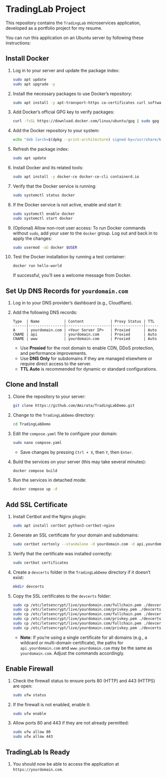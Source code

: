 # TradingLab Project

This repository contains the `TradingLab` microservices application, developed as a portfolio project for my resume.

You can run this application on an Ubuntu server by following these instructions:

## Install Docker
1. Log in to your server and update the package index:
   ```bash
   sudo apt update
   sudo apt upgrade -y
   ```
2. Install the necessary packages to use Docker’s repository:
   ```bash
   sudo apt install -y apt-transport-https ca-certificates curl software-properties-common
   ```
3. Add Docker’s official GPG key to verify packages:
   ```bash
   curl -fsSL https://download.docker.com/linux/ubuntu/gpg | sudo gpg --dearmor -o /usr/share/keyrings/docker-archive-keyring.gpg
   ```
4. Add the Docker repository to your system:
   ```bash
   echo "deb [arch=$(dpkg --print-architecture) signed-by=/usr/share/keyrings/docker-archive-keyring.gpg] https://download.docker.com/linux/ubuntu $(lsb_release -cs) stable" | sudo tee /etc/apt/sources.list.d/docker.list > /dev/null
   ```
5. Refresh the package index:
   ```bash
   sudo apt update
   ```
6. Install Docker and its related tools:
   ```bash
   sudo apt install -y docker-ce docker-ce-cli containerd.io
   ```
7. Verify that the Docker service is running:
   ```bash
   sudo systemctl status docker
   ```
8. If the Docker service is not active, enable and start it:
   ```bash
   sudo systemctl enable docker
   sudo systemctl start docker
   ```
9. (Optional) Allow non-root user access: To run Docker commands without `sudo`, add your user to the `docker` group. Log out and back in to apply the changes:
   ```bash
   sudo usermod -aG docker $USER
   ```
10. Test the Docker installation by running a test container:
    ```bash
    docker run hello-world
    ```
    If successful, you’ll see a welcome message from Docker.

## Set Up DNS Records for `yourdomain.com`
1. Log in to your DNS provider’s dashboard (e.g., Cloudflare).
2. Add the following DNS records:

   ```plaintext
   Type  | Name           | Content            | Proxy Status | TTL
   ------|----------------|--------------------|--------------|------
   A     | yourdomain.com | <Your Server IP>   | Proxied      | Auto
   CNAME | api            | yourdomain.com     | Proxied      | Auto
   CNAME | www            | yourdomain.com     | Proxied      | Auto
   ```
    - Use **Proxied** for the root domain to enable CDN, DDoS protection, and performance improvements.
    - Use **DNS Only** for subdomains if they are managed elsewhere or require direct access to the server.
    - **TTL Auto** is recommended for dynamic or standard configurations.

## Clone and Install
1. Clone the repository to your server:
   ```bash
   git clone https://github.com/Amirata/TradingLabDemo.git
   ```
2. Change to the `TradingLabDemo` directory:
   ```bash
   cd TradingLabDemo
   ```
3. Edit the `compose.yaml` file to configure your domain:
   ```bash
   sudo nano compose.yaml
   ```
    - Save changes by pressing `Ctrl + X`, then `Y`, then `Enter`.

4. Build the services on your server (this may take several minutes):
   ```bash
   docker compose build
   ```
5. Run the services in detached mode:
   ```bash
   docker compose up -d
   ```

## Add SSL Certificate
1. Install Certbot and the Nginx plugin:
   ```bash
   sudo apt install certbot python3-certbot-nginx
   ```
2. Generate an SSL certificate for your domain and subdomains:
   ```bash
   sudo certbot certonly --standalone -d yourdomain.com -d api.yourdomain.com -d www.yourdomain.com --email your-email@example.com --agree-tos --no-eff-email
   ```
3. Verify that the certificate was installed correctly:
   ```bash
   sudo certbot certificates
   ```
4. Create a `devcerts` folder in the `TradingLabDemo` directory if it doesn’t exist:
   ```bash
   mkdir devcerts
   ```
5. Copy the SSL certificates to the `devcerts` folder:
   ```bash
   sudo cp /etc/letsencrypt/live/yourdomain.com/fullchain.pem ./devcerts/yourdomain.com.crt
   sudo cp /etc/letsencrypt/live/yourdomain.com/privkey.pem ./devcerts/yourdomain.com.key
   sudo cp /etc/letsencrypt/live/yourdomain.com/fullchain.pem ./devcerts/api.yourdomain.com.crt
   sudo cp /etc/letsencrypt/live/yourdomain.com/privkey.pem ./devcerts/api.yourdomain.com.key
   sudo cp /etc/letsencrypt/live/yourdomain.com/fullchain.pem ./devcerts/www.yourdomain.com.crt
   sudo cp /etc/letsencrypt/live/yourdomain.com/privkey.pem ./devcerts/www.yourdomain.com.key
   ```
    - **Note**: If you’re using a single certificate for all domains (e.g., a wildcard or multi-domain certificate), the paths for `api.yourdomain.com` and `www.yourdomain.com` may be the same as `yourdomain.com`. Adjust the commands accordingly.

## Enable Firewall
1. Check the firewall status to ensure ports 80 (HTTP) and 443 (HTTPS) are open:
   ```bash
   sudo ufw status
   ```
2. If the firewall is not enabled, enable it:
   ```bash
   sudo ufw enable
   ```
3. Allow ports 80 and 443 if they are not already permitted:
   ```bash
   sudo ufw allow 80
   sudo ufw allow 443
   ```

## TradingLab Is Ready
1. You should now be able to access the application at `https://yourdomain.com`.